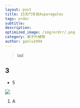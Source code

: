 ```yaml
---
layout: post
title: 15天门冬目Asparagales
tags: order    
subtitle: 
description: 
optimized_image: /img/ordrr/.png
category: 单子叶植物
author: ganlu1994  
---
```


> lad

## 3

* 5

![](/img/phylo/.png)

1. A